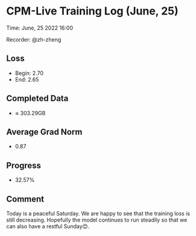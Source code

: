 
# CPM-Live Training Log (June, 25)

Time: June, 25 2022 16:00

Recorder: @zh-zheng

## Loss
- Begin: 2.70
- End: 2.65  
	
## Completed Data
- $\approx$ 303.29GB

## Average Grad Norm
- 0.87

## Progress
- 32.57%

## Comment

Today is a peaceful Saturday. We are happy to see that the training loss is still decreasing. Hopefully the model continues to run steadily so that we can also have a restful Sunday😊.
